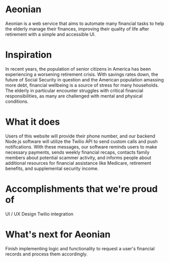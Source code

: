 # Aeonian
Aeonian is a web service that aims to automate many financial tasks to help the elderly manage their finances, improving their quality of life after retirement with a simple and accessible UI.

# Inspiration
In recent years, the population of senior citizens in America has been experiencing a worsening retirement crisis. With savings rates down, the future of Social Security in question and the American population amassing more debt, financial wellbeing is a source of stress for many households. The elderly in particular encounter struggles with critical financial responsibilities, as many are challenged with mental and physical conditions.

# What it does
Users of this website will provide their phone number, and our backend Node.js software will utilize the Twilio API to send custom calls and push notifications. With these messages, our software reminds users to make necessary payments, sends weekly financial recaps, contacts family members about potential scammer activity, and informs people about additional resources for financial assistance like Medicare, retirement benefits, and supplemental security income.

# Accomplishments that we're proud of
UI / UX Design
Twilio integration

# What's next for Aeonian
Finish implementing logic and functionality to request a user's financial records and process them accordingly.
